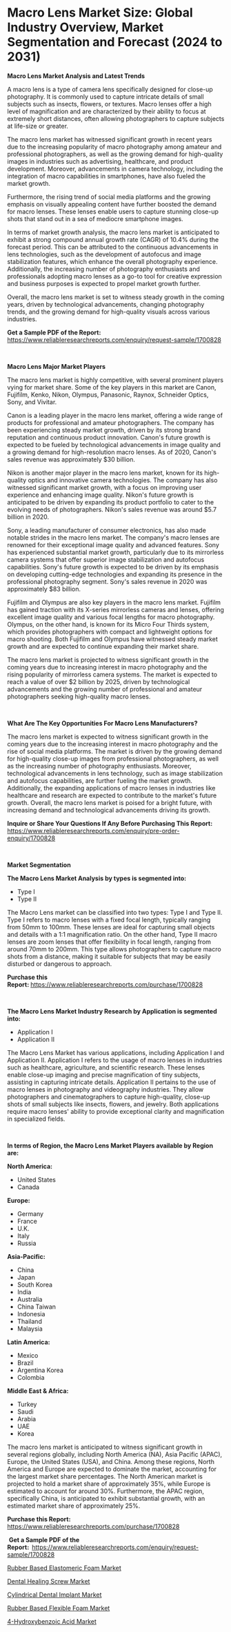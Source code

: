 <p><h1>Macro Lens Market Size: Global Industry Overview, Market Segmentation and Forecast (2024 to 2031)</h1></p><p><strong>Macro Lens Market Analysis and Latest Trends</strong></p>
<p><p>A macro lens is a type of camera lens specifically designed for close-up photography. It is commonly used to capture intricate details of small subjects such as insects, flowers, or textures. Macro lenses offer a high level of magnification and are characterized by their ability to focus at extremely short distances, often allowing photographers to capture subjects at life-size or greater.</p><p>The macro lens market has witnessed significant growth in recent years due to the increasing popularity of macro photography among amateur and professional photographers, as well as the growing demand for high-quality images in industries such as advertising, healthcare, and product development. Moreover, advancements in camera technology, including the integration of macro capabilities in smartphones, have also fueled the market growth.</p><p>Furthermore, the rising trend of social media platforms and the growing emphasis on visually appealing content have further boosted the demand for macro lenses. These lenses enable users to capture stunning close-up shots that stand out in a sea of mediocre smartphone images.</p><p>In terms of market growth analysis, the macro lens market is anticipated to exhibit a strong compound annual growth rate (CAGR) of 10.4% during the forecast period. This can be attributed to the continuous advancements in lens technologies, such as the development of autofocus and image stabilization features, which enhance the overall photography experience. Additionally, the increasing number of photography enthusiasts and professionals adopting macro lenses as a go-to tool for creative expression and business purposes is expected to propel market growth further.</p><p>Overall, the macro lens market is set to witness steady growth in the coming years, driven by technological advancements, changing photography trends, and the growing demand for high-quality visuals across various industries.</p></p>
<p><strong>Get a Sample PDF of the Report:&nbsp;</strong> <a href="https://www.reliableresearchreports.com/enquiry/request-sample/1700828">https://www.reliableresearchreports.com/enquiry/request-sample/1700828</a></p>
<p>&nbsp;</p>
<p><strong>Macro Lens Major Market Players</strong></p>
<p><p>The macro lens market is highly competitive, with several prominent players vying for market share. Some of the key players in this market are Canon, Fujifilm, Kenko, Nikon, Olympus, Panasonic, Raynox, Schneider Optics, Sony, and Vivitar.</p><p>Canon is a leading player in the macro lens market, offering a wide range of products for professional and amateur photographers. The company has been experiencing steady market growth, driven by its strong brand reputation and continuous product innovation. Canon's future growth is expected to be fueled by technological advancements in image quality and a growing demand for high-resolution macro lenses. As of 2020, Canon's sales revenue was approximately $30 billion.</p><p>Nikon is another major player in the macro lens market, known for its high-quality optics and innovative camera technologies. The company has also witnessed significant market growth, with a focus on improving user experience and enhancing image quality. Nikon's future growth is anticipated to be driven by expanding its product portfolio to cater to the evolving needs of photographers. Nikon's sales revenue was around $5.7 billion in 2020.</p><p>Sony, a leading manufacturer of consumer electronics, has also made notable strides in the macro lens market. The company's macro lenses are renowned for their exceptional image quality and advanced features. Sony has experienced substantial market growth, particularly due to its mirrorless camera systems that offer superior image stabilization and autofocus capabilities. Sony's future growth is expected to be driven by its emphasis on developing cutting-edge technologies and expanding its presence in the professional photography segment. Sony's sales revenue in 2020 was approximately $83 billion.</p><p>Fujifilm and Olympus are also key players in the macro lens market. Fujifilm has gained traction with its X-series mirrorless cameras and lenses, offering excellent image quality and various focal lengths for macro photography. Olympus, on the other hand, is known for its Micro Four Thirds system, which provides photographers with compact and lightweight options for macro shooting. Both Fujifilm and Olympus have witnessed steady market growth and are expected to continue expanding their market share.</p><p>The macro lens market is projected to witness significant growth in the coming years due to increasing interest in macro photography and the rising popularity of mirrorless camera systems. The market is expected to reach a value of over $2 billion by 2025, driven by technological advancements and the growing number of professional and amateur photographers seeking high-quality macro lenses.</p></p>
<p>&nbsp;</p>
<p><strong>What Are The Key Opportunities For Macro Lens Manufacturers?</strong></p>
<p><p>The macro lens market is expected to witness significant growth in the coming years due to the increasing interest in macro photography and the rise of social media platforms. The market is driven by the growing demand for high-quality close-up images from professional photographers, as well as the increasing number of photography enthusiasts. Moreover, technological advancements in lens technology, such as image stabilization and autofocus capabilities, are further fueling the market growth. Additionally, the expanding applications of macro lenses in industries like healthcare and research are expected to contribute to the market's future growth. Overall, the macro lens market is poised for a bright future, with increasing demand and technological advancements driving its growth.</p></p>
<p><strong>Inquire or Share Your Questions If Any Before Purchasing This Report:</strong> <a href="https://www.reliableresearchreports.com/enquiry/pre-order-enquiry/1700828">https://www.reliableresearchreports.com/enquiry/pre-order-enquiry/1700828</a></p>
<p>&nbsp;</p>
<p><strong>Market Segmentation</strong></p>
<p><strong>The Macro Lens Market Analysis by types is segmented into:</strong></p>
<p><ul><li>Type I</li><li>Type II</li></ul></p>
<p><p>The Macro Lens market can be classified into two types: Type I and Type II. Type I refers to macro lenses with a fixed focal length, typically ranging from 50mm to 100mm. These lenses are ideal for capturing small objects and details with a 1:1 magnification ratio. On the other hand, Type II macro lenses are zoom lenses that offer flexibility in focal length, ranging from around 70mm to 200mm. This type allows photographers to capture macro shots from a distance, making it suitable for subjects that may be easily disturbed or dangerous to approach.</p></p>
<p><strong>Purchase this Report:&nbsp;</strong><a href="https://www.reliableresearchreports.com/purchase/1700828">https://www.reliableresearchreports.com/purchase/1700828</a></p>
<p>&nbsp;</p>
<p><strong>The Macro Lens Market Industry Research by Application is segmented into:</strong></p>
<p><ul><li>Application I</li><li>Application II</li></ul></p>
<p><p>The Macro Lens Market has various applications, including Application I and Application II. Application I refers to the usage of macro lenses in industries such as healthcare, agriculture, and scientific research. These lenses enable close-up imaging and precise magnification of tiny subjects, assisting in capturing intricate details. Application II pertains to the use of macro lenses in photography and videography industries. They allow photographers and cinematographers to capture high-quality, close-up shots of small subjects like insects, flowers, and jewelry. Both applications require macro lenses' ability to provide exceptional clarity and magnification in specialized fields.</p></p>
<p>&nbsp;</p>
<p><strong>In terms of Region, the Macro Lens Market Players available by Region are:</strong></p>
<p>
    <p> <strong> North America: </strong>
        <ul>
            <li>United States</li>
            <li>Canada</li>
        </ul>
        </p> 
    <p> <strong> Europe: </strong>
        <ul>
            <li>Germany</li>
            <li>France</li>
            <li>U.K.</li>
            <li>Italy</li>
            <li>Russia</li>
        </ul>
        </p> 
    <p> <strong> Asia-Pacific: </strong>
        <ul>
            <li>China</li>
            <li>Japan</li>
            <li>South Korea</li>
            <li>India</li>
            <li>Australia</li>
            <li>China Taiwan</li>
            <li>Indonesia</li>
            <li>Thailand</li>
            <li>Malaysia</li>
        </ul>
        </p> 
    <p> <strong> Latin America: </strong>
        <ul>
            <li>Mexico</li>
            <li>Brazil</li>
            <li>Argentina Korea</li>
            <li>Colombia</li>
        </ul>
        </p> 
    <p> <strong> Middle East & Africa: </strong>
        <ul>
            <li>Turkey</li>
            <li>Saudi</li>
            <li>Arabia</li>
            <li>UAE</li>
            <li>Korea</li>
        </ul>
    </p>
    </p>
<p><p>The macro lens market is anticipated to witness significant growth in several regions globally, including North America (NA), Asia Pacific (APAC), Europe, the United States (USA), and China. Among these regions, North America and Europe are expected to dominate the market, accounting for the largest market share percentages. The North American market is projected to hold a market share of approximately 35%, while Europe is estimated to account for around 30%. Furthermore, the APAC region, specifically China, is anticipated to exhibit substantial growth, with an estimated market share of approximately 25%.</p></p>
<p><strong>Purchase this Report: </strong><a href="https://www.reliableresearchreports.com/purchase/1700828">https://www.reliableresearchreports.com/purchase/1700828</a></p>
<p>&nbsp;<strong>Get a Sample PDF of the Report:&nbsp;&nbsp;</strong><a href="https://www.reliableresearchreports.com/enquiry/request-sample/1700828">https://www.reliableresearchreports.com/enquiry/request-sample/1700828</a></p>
<p><strong></strong></p>
<p><p><a href="https://medium.com/@gloriariley1968/rubber-based-elastomeric-foam-market-size-market-outlook-and-market-forecast-2024-to-2031-7b1446c38963">Rubber Based Elastomeric Foam Market</a></p><p><a href="https://github.com/santosh758595/Market-Research-Report-List-3/blob/main/dental-healing-screw-market.md">Dental Healing Screw Market</a></p><p><a href="https://github.com/Chiragrp26/Market-Research-Report-List-3/blob/main/cylindrical-dental-implant-market.md">Cylindrical Dental Implant Market</a></p><p><a href="https://medium.com/@gloriariley1968/rubber-based-flexible-foam-market-size-cagr-trends-2024-2030-90cc3152aaa2">Rubber Based Flexible Foam Market</a></p><p><a href="https://medium.com/@gloriariley1968/decoding-4-hydroxybenzoic-acid-market-metrics-market-share-trends-and-growth-patterns-58f14a61f597">4-Hydroxybenzoic Acid Market</a></p></p>